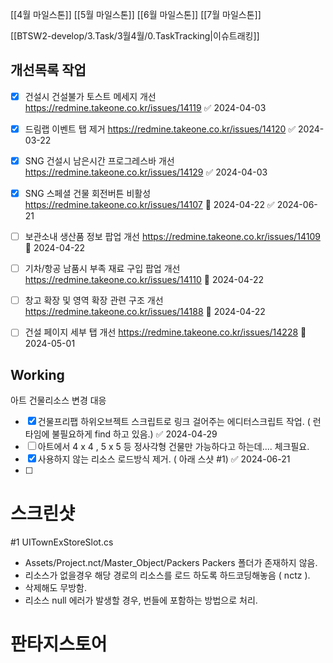 

[[4월 마일스톤]]
[[5월 마일스톤]]
[[6월 마일스톤]]
[[7월 마일스톤]]

[[BTSW2-develop/3.Task/3월4월/0.TaskTracking|이슈트래킹]] 



## 개선목록 작업
- [x] 건설시 건설불가 토스트 메세지 개선 https://redmine.takeone.co.kr/issues/14119 ✅ 2024-04-03
- [x] 드림랩 이벤트 탭 제거 https://redmine.takeone.co.kr/issues/14120 ✅ 2024-03-22
- [x] SNG 건설시 남은시간 프로그레스바 개선 https://redmine.takeone.co.kr/issues/14129 ✅ 2024-04-03
- [x] SNG 스페셜 건물 회전버튼 비활성 https://redmine.takeone.co.kr/issues/14107 🛫 2024-04-22 ✅ 2024-06-21
- [ ] 보관소내 생산품 정보 팝업 개선 https://redmine.takeone.co.kr/issues/14109  🛫 2024-04-22
- [ ] 기차/항공 남품시 부족 재료 구입 팝업 개선  https://redmine.takeone.co.kr/issues/14110 🛫 2024-04-22
- [ ] 창고 확장 및 영역 확장 관련 구조 개선 https://redmine.takeone.co.kr/issues/14188 🛫 2024-04-22
- [ ] 건설 페이지 세부 탭 개선 https://redmine.takeone.co.kr/issues/14228 🛫 2024-05-01 



## Working 

아트 건물리소스 변경 대응

- [x] 건물프리팹 하위오브젝트 스크립트로 링크 걸어주는 에디터스크립트 작업. ( 런타임에 불필요하게 find 하고 있음.) ✅ 2024-04-29
- [ ] 아트에서 4 x 4 , 5 x 5  등 정사각형 건물만 가능하다고 하는데.... 체크필요.
- [x] 사용하지 않는 리소스 로드방식 제거. ( 아래 스샷 #1) ✅ 2024-06-21
- [ ] 



# 스크린샷 
#1
UITownExStoreSlot.cs

- Assets/Project.nct/Master_Object/Packers  Packers 폴더가 존재하지 않음.
- 리소스가 없을경우 해당 경로의 리소스를 로드 하도록 하드코딩해놓음 ( nctz ).
- 삭제해도 무방함. 
- 리소스 null 에러가 발생할 경우, 번들에 포함하는 방법으로 처리.



# 판타지스토어
